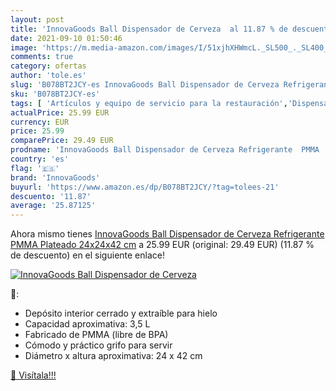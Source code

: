 ```yaml
---
layout: post
title: 'InnovaGoods Ball Dispensador de Cerveza  al 11.87 % de descuento'
date: 2021-09-10 01:50:46
image: 'https://m.media-amazon.com/images/I/51xjhXHWmcL._SL500_._SL400_.jpg'
comments: true
category: ofertas
author: 'tole.es'
slug: 'B078BT2JCY-es InnovaGoods Ball Dispensador de Cerveza Refrigerante PMMA...'
sku: 'B078BT2JCY-es'
tags: [ 'Artículos y equipo de servicio para la restauración','Dispensadores de cerveza comerciales','Equipamiento para bar comercial','Industria, empresas y ciencia','Utensilios de servir y mesa para servicios de comida','cerveza','innovagoods', ]
actualPrice: 25.99 EUR
currency: EUR
price: 25.99
comparePrice: 29.49 EUR
prodname: 'InnovaGoods Ball Dispensador de Cerveza Refrigerante  PMMA  Plateado  24x24x42 cm'
country: 'es'
flag: '🇪🇸'
brand: 'InnovaGoods'
buyurl: 'https://www.amazon.es/dp/B078BT2JCY/?tag=tolees-21'
descuento: '11.87'
average: '25.87125'
---
```


Ahora mismo tienes [InnovaGoods Ball Dispensador de Cerveza Refrigerante  PMMA  Plateado  24x24x42 cm](https://www.amazon.es/dp/B078BT2JCY/?tag=tolees-21) a 25.99 EUR (original: 29.49 EUR) (11.87 %  de descuento) en el siguiente enlace!

[![InnovaGoods Ball Dispensador de Cerveza ](https://m.media-amazon.com/images/I/51xjhXHWmcL._SL500_._SL400_.jpg)](https://www.amazon.es/dp/B078BT2JCY/?tag=tolees-21)

🔎:

- Depósito interior cerrado y extraíble para hielo
- Capacidad aproximativa: 3,5 L
- Fabricado de PMMA (libre de BPA)
- Cómodo y práctico grifo para servir
- Diámetro x altura aproximativa: 24 x 42 cm

[🛒 Visítala!!!](https://www.amazon.es/dp/B078BT2JCY/?tag=tolees-21)
